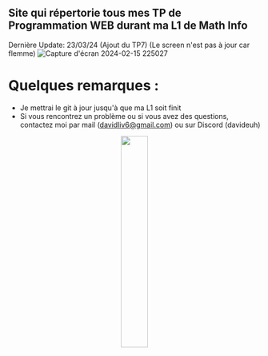 ## Site qui répertorie tous mes TP de Programmation WEB durant ma L1 de Math Info
Dernière Update: 23/03/24 (Ajout du TP7) (Le screen n'est pas à jour car flemme)
![Capture d'écran 2024-02-15 225027](https://github.com/LutreUWU/S1-WEB/assets/126251020/b644e351-6eed-4d4a-914a-1389f29c28a5)


# Quelques remarques :
+ Je mettrai le git à jour jusqu'à que ma L1 soit finit
+ Si vous rencontrez un problème ou si vous avez des questions, contactez moi par mail (davidliv6@gmail.com) ou sur Discord (davideuh)
 




<p align="center" width="100%">
    <img width="33%" src="https://github.com/LutreUWU/My-new-website/assets/126251020/0d4388c3-2714-457d-880b-18e2e70c68e4"> 
</p>
